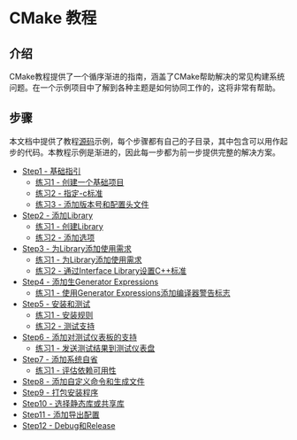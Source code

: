 # CMake 教程

## 介绍

CMake教程提供了一个循序渐进的指南，涵盖了CMake帮助解决的常见构建系统问题。在一个示例项目中了解到各种主题是如何协同工作的，这将非常有帮助。


## 步骤

本文档中提供了教程[源码](https://cmake.org/cmake/help/latest/_downloads/9512061b385c99f7fecd56a1e80efad5/cmake-3.28.2-tutorial-source.zip)示例，每个步骤都有自己的子目录，其中包含可以用作起步的代码。本教程示例是渐进的，因此每一步都为前一步提供完整的解决方案。

* [Step1 - 基础指引](Step1.md#step1-基础指引)
    * [练习1 - 创建一个基础项目](Step1.md#练习1---创建一个基础项目)
    * [练习2 - 指定-c标准](Step1.md#练习2---指定-c标准)
    * [练习3 - 添加版本号和配置头文件](Step1.md#练习3---添加版本号和配置头文件)
* [Step2 - 添加Library](Step2.md#step2-添加library)
    * [练习1 - 创建Library](Step2.md#练习1---创建library)
    * [练习2 - 添加选项](Step2.md#练习2---添加选项)
* [Step3 - 为Library添加使用需求](Step3.md#step3-为libary添加使用需求)
    * [练习1 - 为Library添加使用需求](Step3.md#练习1---为libary添加使用需求)
    * [练习2 - 通过Interface Library设置C++标准](Step3.md#练习2---通过interface-library设置c++标准)
* [Step4 - 添加生Generator Expressions](Step4.md#step4-添加generator-expressions)
    * [练习1 - 使用Generator Expressions添加编译器警告标志](Step4.md#练习1---使用generator-expressions添加编译器警告标志)
* [Step5 - 安装和测试]()
    * [练习1 - 安装规则]()
    * [练习2 - 测试支持]()
* [Step6 - 添加对测试仪表板的支持]()
    * [练习1 - 发送测试结果到测试仪表盘]()
* [Step7 - 添加系统自省]()
    * [练习1 - 评估依赖可用性]()
* [Step8 - 添加自定义命令和生成文件]()
* [Step9 - 打包安装程序]()
* [Step10 - 选择静态库或共享库]()
* [Step11 - 添加导出配置]()
* [Step12 - Debug和Release]()